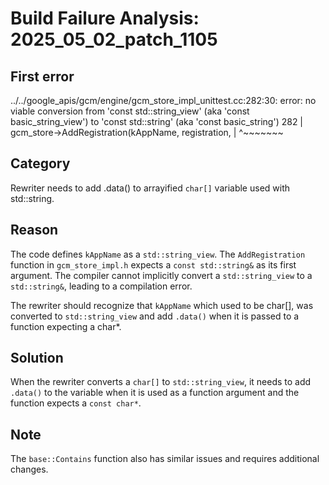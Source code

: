 # Build Failure Analysis: 2025_05_02_patch_1105

## First error

../../google_apis/gcm/engine/gcm_store_impl_unittest.cc:282:30: error: no viable conversion from 'const std::string_view' (aka 'const basic_string_view<char>') to 'const std::string' (aka 'const basic_string<char>')
  282 |   gcm_store->AddRegistration(kAppName, registration,
      |                              ^~~~~~~~

## Category
Rewriter needs to add .data() to arrayified `char[]` variable used with std::string.

## Reason
The code defines `kAppName` as a `std::string_view`. The `AddRegistration` function in `gcm_store_impl.h` expects a `const std::string&` as its first argument. The compiler cannot implicitly convert a `std::string_view` to a `std::string&`, leading to a compilation error.

The rewriter should recognize that `kAppName` which used to be char[], was converted to `std::string_view` and add `.data()` when it is passed to a function expecting a char*.

## Solution
When the rewriter converts a `char[]` to `std::string_view`, it needs to add `.data()` to the variable when it is used as a function argument and the function expects a `const char*`.

## Note
The `base::Contains` function also has similar issues and requires additional changes.